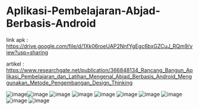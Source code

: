 # Aplikasi-Pembelajaran-Abjad-Berbasis-Android

link apk : https://drive.google.com/file/d/1Xk06roeUAP2NnfYgEgc6bxGZCuJ_RQm9/view?usp=sharing



artikel : https://www.researchgate.net/publication/366848134_Rancang_Bangun_Aplikasi_Pembelajaran_dan_Latihan_Mengenal_Abjad_Berbasis_Android_Menggunakan_Metode_Pengembangan_Design_Thinking

![image](https://user-images.githubusercontent.com/121206148/211189740-431f3844-c56f-4f76-828c-e6a3b8f6b374.png)![image](https://user-images.githubusercontent.com/121206148/211189746-89070209-abed-40b6-a476-e4f8d82192aa.png)
![image](https://user-images.githubusercontent.com/121206148/211189750-a6c2e512-1ff7-4d16-8b28-4fcbbbc12001.png)
![image](https://user-images.githubusercontent.com/121206148/211189752-3c036ed1-3901-4959-b65e-a16c054b9f84.png)
![image](https://user-images.githubusercontent.com/121206148/211189756-0ced0590-4a4b-45ee-9397-847c214b17bc.png)
![image](https://user-images.githubusercontent.com/121206148/211189758-e656054d-310d-486d-b3fd-13f10e25f0fc.png)
![image](https://user-images.githubusercontent.com/121206148/211189760-453ee326-e9bf-41d8-81ee-0f14ef969d45.png)
![image](https://user-images.githubusercontent.com/121206148/211189761-306769b1-1864-4de8-8863-16bed774ac80.png)
![image](https://user-images.githubusercontent.com/121206148/211189765-e56d8ff2-81d0-416a-a7f9-6f843da7ee42.png)
![image](https://user-images.githubusercontent.com/121206148/211189769-23035c1c-e6dc-41e0-872b-9c93674e3f6b.png)
